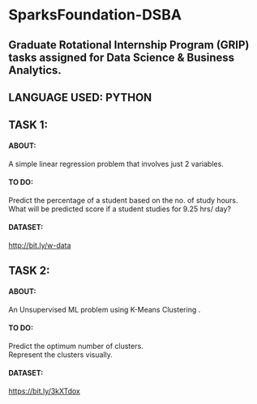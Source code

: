 # SparksFoundation-DSBA
## Graduate Rotational Internship Program (GRIP) tasks assigned for Data Science & Business Analytics.

## LANGUAGE USED: PYTHON  
## TASK 1:  
#### ABOUT:  
   A simple linear regression problem that involves just 2 variables.  
#### TO DO:  
  Predict the percentage of a student based on the no. of study hours.  
  What will be predicted score if a student studies for 9.25 hrs/ day?  
#### DATASET:  
  http://bit.ly/w-data  
  
## TASK 2:  
#### ABOUT:  
   An Unsupervised ML problem using K-Means Clustering .  
#### TO DO:  
  Predict the optimum number of clusters.  
  Represent the clusters visually.  
#### DATASET:  
  https://bit.ly/3kXTdox  


  

